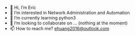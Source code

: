 - 👋 Hi, I’m Eric
- 👀 I’m interested in Network Administration and Automation
- 🌱 I’m currently learning python3
- 💞️ I’m looking to collaborate on ... (nothing at the moment)
- 📫 How to reach me? ehuang2016@outlook.com
